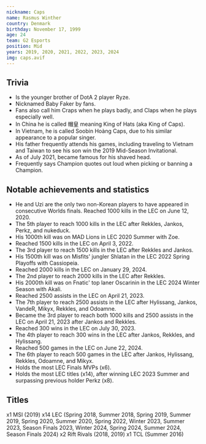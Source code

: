 ```yaml
---
nickname: Caps
name: Rasmus Winther
country: Denmark
birthday: November 17, 1999
age: 24
team: G2 Esports
position: Mid
years: 2019, 2020, 2021, 2022, 2023, 2024
img: caps.avif
---
```


## Trivia

- Is the younger brother of DotA 2 player Ryze.
- Nicknamed Baby Faker by fans.
- Fans also call him Craps when he plays badly, and Claps when he plays especially well.
- In China he is called 帽皇 meaning King of Hats (aka King of Caps).
- In Vietnam, he is called Soobin Hoàng Caps, due to his similar appearance to a popular singer.
- His father frequently attends his games, including traveling to Vietnam and Taiwan to see his son win the 2019 Mid-Season Invitational.
- As of July 2021, became famous for his shaved head.
- Frequently says Champion quotes out loud when picking or banning a Champion.

## Notable achievements and statistics

- He and Uzi are the only two non-Korean players to have appeared in consecutive Worlds finals.
Reached 1000 kills in the LEC on June 12, 2020.
- The 5th player to reach 1000 kills in the LEC after Rekkles, Jankos, Perkz, and nukeduck.
- His 1000th kill was on MAD Lions in LEC 2020 Summer with Zoe.
- Reached 1500 kills in the LEC on April 3, 2022.
- The 3rd player to reach 1500 kills in the LEC after Rekkles and Jankos.
- His 1500th kill was on Misfits' jungler Shlatan in the LEC 2022 Spring Playoffs with Cassiopeia.
- Reached 2000 kills in the LEC on January 29, 2024.
- The 2nd player to reach 2000 kills in the LEC after Rekkles.
- His 2000th kill was on Fnatic' top laner Oscarinin in the LEC 2024 Winter Season with Akali.
- Reached 2500 assists in the LEC on April 21, 2023.
- The 7th player to reach 2500 assists in the LEC after Hylissang, Jankos, VandeR, Mikyx, Rekkles, and Odoamne.
- Became the 3rd player to reach both 1000 kills and 2500 assists in the LEC on April 21, 2023 after Jankos and Rekkles.
- Reached 300 wins in the LEC on July 30, 2023.
- The 4th player to reach 300 wins in the LEC after Jankos, Rekkles, and Hylissang.
- Reached 500 games in the LEC on June 22, 2024.
- The 6th player to reach 500 games in the LEC after Jankos, Hylissang, Rekkles, Odoamne, and Mikyx.
- Holds the most LEC Finals MVPs (x6).
- Holds the most LEC titles (x14), after winning LEC 2023 Summer and surpassing previous holder Perkz (x8).

## Titles

x1 MSI (2019)
x14 LEC (Spring 2018, Summer 2018, Spring 2019, Summer 2019, Spring 2020, Summer 2020, Spring 2022, Winter 2023, Summer 2023, Season Finals 2023, Winter 2024, Spring 2024, Summer 2024, Season Finals 2024)
x2 Rift Rivals (2018, 2019)
x1 TCL (Summer 2016)